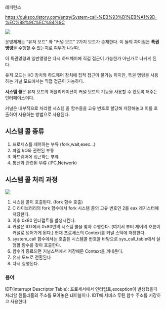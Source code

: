 레퍼런스 

https://duksoo.tistory.com/entry/System-call-%EB%93%B1%EB%A1%9D-%EC%88%9C%EC%84%9C

![](https://i.imgur.com/pFrG3vx.png)

운영체제는 "유저 모드" 와 "커널 모드" 2가지 모드가 존재한다. 이 둘의 차이점은 <strong>특권 명령</strong>을 수행할 수 있는지로 여부가 나뉜다.

이 특권명령과 일반명령은 다시 하드웨어에 직접 접근이 가능한가 아닌가로 나뉘게 된다.

유저 모드는 I/O 장치와 하드웨어 장치에 집적 접근이 불가능 하지만, 특권 명령을 사용하는 커널 모드에서는 직접 접근이 가능하다.

<strong>시스템 콜</strong>은 유저 모드의 어플리케이션이 커널 모드의 기능을 사용할 수 있도록 해주는 인터페이스이다.

커널은 내부적으로 처리할 시스템 콜 함수들을 고유 번호로 할당해 저장해놓고 이를 호출하여 사용하는 방법으로 사용된다.

## 시스템 콜 종류

1. 프로세스를 제어하는 부류 (fork,wait,exec...)
2. 파일 I/O와 관련된 부류
3. 하드웨어에 접근하는 부류
4. 통신과 관련된 부류 (IPC,Network)

## 시스템 콜 처리 과정

![](https://i.imgur.com/pVBq5dp.png)


1. 시스템 콜이 호출된다. (fork 함수 호출)
2. C 라이브러리의 fork 함수에서 fork 시스템 콜의 고유 번호인 2를 eax 레지스터에 저장한다.
3. 이후 0x80 인터럽트를 발생시킨다.
4. 커널은 IDT에서 0x80번의 시스템 콜을 찾아 수행한다. (여기서 부터 제어의 흐름이 커널로 넘어가게 된다.) 현재 프로세스의 Context를 커널 스택에 저장한다.
5. system_call 함수에서는 호출된 시스템콜 번호을 바탕으로 sys_call_table에서 실행할 함수를 찾아 호출한다.
6. 함수가 종료되면 커널스택에서 저장해둔 Context을 꺼내온다.
7. 유저 모드로 전환된다
8. 다시 실행된다.

### 용어

IDT(Interrupt Descriptor Table): 프로세서에서 인터럽트,exception이 발생했을때 처리할 핸들러들의 주소를 모아놓은 테이블이다. IDT에 서비스 루틴 함수 주소를 저장하고 사용한다.